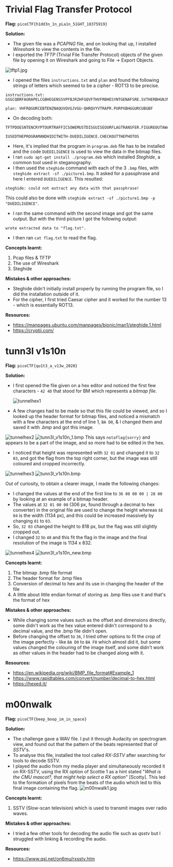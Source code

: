 # Trivial Flag Transfer Protocol

**Flag:** `picoCTF{h1dd3n_1n_pLa1n_51GHT_18375919}`

**Solution:** 
- The given file was a *PCAPNG* file, and on looking that up, I installed *Wireshark* to view the contents in the file.
- I exported the *TFTP* (Trivial File Transfer Protocol) objects of the given file by opening it on Wireshark and going to File -> Export Objects.

![tftp1.jpg](https://github.com/teayahz/cryptonite_taskphase_tia/blob/main/picoCTF/images/tftp1.JPG?raw=true)

- I opened the files `instructions.txt` and `plan` and found the following strings of letters which seemed to be a cipher - ROT13 to be precise.
```
instructions.txt: GSGCQBRFAGRAPELCGBHEGENSSVPFBJRZHFGQVFTHVFRBHESYNTGENAFSRE.SVTHERBHGNJNLGBUVQRGURSYNTNAQVJVYYPURPXONPXSBEGURCYNA

plan: VHFRQGURCEBTENZNAQUVQVGJVGU-QHRQVYVTRAPR.PURPXBHGGURCUBGBF
```
 
- On decoding both: 
```
TFTPDOESNTENCRYPTOURTRAFFICSOWEMUSTDISGUISEOURFLAGTRANSFER.FIGUREOUTAWAYTOHIDETHEFLAGANDIWILLCHECKBACKFORTHEPLAN

IUSEDTHEPROGRAMANDHIDITWITH-DUEDILIGENCE.CHECKOUTTHEPHOTOS
```

- Here, it's implied that the program in `program.deb` file has to be installed and the code `DUEDILIGENCE` is used to view the data in the bitmap files.
- I ran `sudo apt-get install ./program.deb` which installed *Steghide*, a common tool used in steganography.
- I then used the `steghide` command with each of the 3 `.bmp` files, with `steghide extract -sf ./picture1.bmp`. It asked for a passphrase and here I entered `DUEDILIGENCE`. This resulted:
```
steghide: could not extract any data with that passphrase!
```
This could also be done with `steghide extract -sf ./picture1.bmp -p "DUEDILIGENCE"`.
- I ran the same command with the second image and got the same output. But with the third picture I got the following output:
```
wrote extracted data to "flag.txt".
```
- I then ran `cat flag.txt` to read the flag.

**Concepts learnt:**
1. Pcap files & TFTP
2. The use of Wireshark
3. Steghide

**Mistakes & other approaches:** 
- Steghide didn't initially install properly by running the program file, so I did the installation outside of it.
- For the cipher, I first tried Caesar cipher and it worked for the number 13 - which is essentially ROT13.

**Resources:**
- https://manpages.ubuntu.com/manpages/bionic/man1/steghide.1.html
- https://cryptii.com/

# tunn3l v1s10n

**Flag:** `picoCTF{qu1t3_a_v13w_2020}`

**Solution:**
- I first opened the file given on a hex editor and noticed the first few characters - `42 4D` that stood for BM which represents a *bitmap file*.

  ![tunnelhex1](https://github.com/teayahz/cryptonite_taskphase_tia/blob/main/picoCTF/images/tunnelhex1.png?raw=true)

- A few changes had to be made so that this file could be viewed, and so I looked up the header format for bitmap files, and noticed a mismatch with a few characters at the end of line 1, `BA D0`, & I changed them and saved it with .*bmp* and got this image.

![tunnelhex2](https://github.com/teayahz/cryptonite_taskphase_tia/blob/main/picoCTF/images/tunnelhex2.png?raw=true)  ![tunn3l_v1s10n_1.bmp](https://github.com/teayahz/cryptonite_taskphase_tia/blob/main/picoCTF/images/tunn3l_v1s10n_1.bmp?raw=true)
  This says `notaflag{sorry}` and appears to be a part of the image, and so more had to be edited in the hex.

- I noticed that height was represented with `32 01` and changed it to `32 03`, and got the flag from the top right corner, but the image was still coloured and cropped incorrectly.

![tunnelhex3](https://github.com/teayahz/cryptonite_taskphase_tia/blob/main/picoCTF/images/tunnelhex3.png?raw=true) ![tunn3l_v1s10n.bmp](https://github.com/teayahz/cryptonite_taskphase_tia/blob/main/picoCTF/images/tunn3l_v1s10n.bmp?raw=true)

Out of curiosity, to obtain a clearer image, I made the following changes: 
 -  I changed the values at the end of the first line to `36 00 00 00 | 28 00` by looking at an example of a bitmap header. 
 -  The values at `32 01 00 00` (306 px, found through a decimal to hex converter) in the original file are used to change the height whereas `6E 04` is the width (1134 px), and this could be increased massively by changing `01` to `03`. 
 - So, `32 03` changed the height to 818 px, but the flag was still slightly cropped out. 
 - I changed `32` to `40` and this fit the flag in the image and the final resolution of the image is 1134 x 832.

  ![tunnelhex4](https://github.com/teayahz/cryptonite_taskphase_tia/blob/main/picoCTF/images/tunnelhex4.png?raw=true) ![tunn3l_v1s10n_new.bmp](https://github.com/teayahz/cryptonite_taskphase_tia/blob/main/picoCTF/images/tunn3l_v1s10n_new.bmp?raw=true)


**Concepts learnt:**
1. The bitmap .bmp file format
2. The header format for .bmp files
3. Conversion of decimal to hex and its use in changing the header of the file
4. A little about little endian format of storing as .bmp files use it and that's the format of hex

**Mistakes & other approaches:**
- While changing some values such as the offset and dimensions directly, some didn't work as the hex value entered didn't correspond to a decimal value, and the .bmp file didn't open.
- Before changing the offset to `36`, I tried other options to fit the crop of the image perfectly - like `BA D0` to `BA F0` which almost did it, but some values changed the colouring of the image itself, and some didn't work as other values in the header had to be changed along with it.

**Resources:**
- https://en.wikipedia.org/wiki/BMP_file_format#Example_1
- https://www.rapidtables.com/convert/number/decimal-to-hex.html
- https://hexed.it/

# m00nwalk

**Flag:** `picoCTF{beep_boop_im_in_space}`

**Solution:**
- The challenge gave a WAV file. I put it through Audacity on spectrogram view, and found out that the pattern of the beats represented that of *SSTV*'s.
-  To analyse this file, installed the tool called *RX-SSTV* after searching for tools to decode SSTV.
- I played the audio from my media player and simultaneously recorded it on RX-SSTV, using the RX option of Scottie 1 as a hint stated "*What is the CMU mascot?, that might help select a RX option*" \[Scotty].
This led to the formation of pixels from the beats of the audio which led to this final image containing the flag.
  ![m00nwalk1.jpg](https://github.com/teayahz/cryptonite_taskphase_tia/blob/main/picoCTF/images/m00nwalk1.jpg?raw=true)

**Concepts learnt:**
1. SSTV (Slow-scan television) which is used to transmit images over radio waves.

**Mistakes & other approaches:**
- I tried a few other tools for decoding the audio file such as *qsstv* but I struggled with linking & recording the audio.

**Resources:**
- https://www.qsl.net/on6mu/rxsstv.htm

